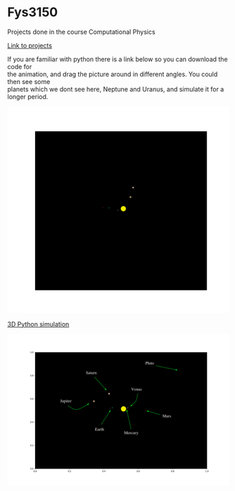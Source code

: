 # Fys3150
Projects done in the course Computational Physics

[Link to projects](https://github.com/endrias34/FYS4150/)

  
If you are familiar with python there is a link below so you can download the code for  
the animation, and drag the picture around in different angles. You could then see some  
planets which we dont see here, Neptune and Uranus, and simulate it for a longer period.  
<p align="center">
  <img src="Solar_system.gif">
</p>

[3D Python simulation](https://github.com/endrias34/FYS4150/blob/master/src/Project-3/3D_Animation.zip)


<p align="center">
  <img src="description.png">
</p>
